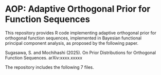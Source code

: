 # AOP: Adaptive Orthogonal Prior for Function Sequences

This repository provides R code implementing adaptive orthogonal prior for orthogonal function sequences, implemented in Bayesian functional principal component analysis, as proposed by the following paper.

Sugasawa, S. and Mochihashi (2025). On Prior Distributions for Orthogonal Function Sequences. arXiv:xxxx.xxxxx 

The repository includes the following 7 files.


